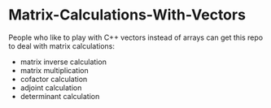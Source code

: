 # Matrix-Calculations-With-Vectors
People who like to play with C++ vectors instead of arrays can get this repo to deal with matrix calculations:

- matrix inverse calculation
- matrix multiplication
- cofactor calculation
- adjoint calculation
- determinant calculation
